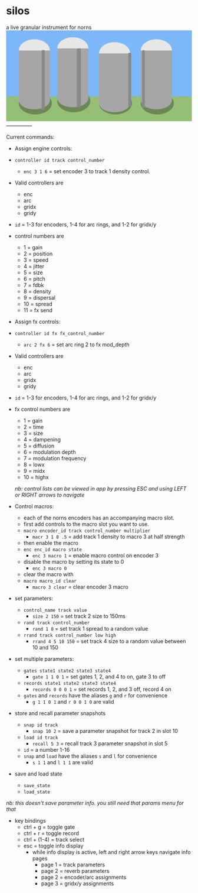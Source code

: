 # silos
a live granular instrument for norns
![](assets/silos.png)
—————

Current commands:

  * Assign engine controls: 
  * ``controller id track control_number`` 
    * ``enc 3 1 6`` = set encoder 3 to track 1 density control.
  * Valid controllers are
      * enc
      * arc
      * gridx
      * gridy
  * ``id`` = 1-3 for encoders, 1-4 for arc rings, and 1-2 for gridx/y
  * control numbers are
      * 1 = gain
      * 2 = position
      * 3 = speed
      * 4 = jitter
      * 5 = size
      * 6 = pitch
      * 7 = fdbk
      * 8 = density
      * 9 = dispersal
      * 10 = spread
      * 11 = fx send

  * Assign fx controls:
  * ``controller id fx fx_control_number``
    * ``arc 2 fx 6`` = set arc ring 2 to fx mod_depth
  * Valid controllers are
      * enc
      * arc
      * gridx
      * gridy
  * ``id`` = 1-3 for encoders, 1-4 for arc rings, and 1-2 for gridx/y
  * fx control numbers are
      * 1 = gain
      * 2 = time
      * 3 = size
      * 4 = dampening
      * 5 = diffusion
      * 6 = modulation depth
      * 7 = modulation frequency
      * 8 = lowx
      * 9 = midx
      * 10 = highx

    *nb: control lists can be viewed in app by pressing ESC and using LEFT or RIGHT arrows to navigate*

  * Control macros:
    * each of the norns encoders has an accompanying macro slot.
    * first add controls to the macro slot you want to use.
    * ``macro encoder_id track control_number multiplier``
        * ``macr 3 1 8 .5`` = add track 1 density to macro 3 at half strength
    * then enable the macro 
    * ``enc enc_id macro state``
        * ``enc 3 macro 1`` = enable macro control on encoder 3
    * disable the macro by setting its state to 0 
      * ``enc 3 macro 0``
    * clear the macro with
    * ``macro macro_id clear``
        * ``macro 3 clear`` = clear encoder 3 macro 


  * set parameters: 
    * ``control_name track value`` 
      * ``size 2 150`` = set track 2 size to 150ms
    * ``rand track control_number`` 
      * ``rand 1 8`` = set track 1 spread to a random value
    * ``rrand track control_number low high`` 
      * ``rrand 4 5 10 150`` = set track 4 size to a random value between 10 and 150

  * set multiple parameters:
    * ``gates state1 state2 state3 state4``
      * ``gate 1 1 0 1`` = set gates 1, 2, and 4 to on, gate 3 to off
    * ``records state1 state2 state3 state4``
      * ``records 0 0 0 1`` = set records 1, 2, and 3 off, record 4 on
    * ``gates`` and ``records`` have the aliases ``g`` and ``r`` for convenience
      * ``g 1 1 0 1`` and ``r 0 0 1 0`` are valid
  

  * store and recall parameter snapshots
    * ``snap id track``
      * ``snap 10 2`` = save a parameter snapshot for track 2 in slot 10
    * ``load id track``
      * ``recall 5 3`` = recall track 3 parameter snapshot in slot 5
    * ``id`` = a number 1-16
    * ``snap`` and ``load`` have the aliases ``s`` and ``l`` for convenience 
      * ``s 1 1`` and ``l 1 1`` are valid

  * save and load state
    * ``save_state``
    * ``load_state``

  *nb: this doesn't save parameter info. you still need that params menu for that*

  * key bindings
    * ctrl + g = toggle gate
    * ctrl + r = toggle record
    * ctrl + (1-4) = track select
    * esc = toggle info display
      * while info display is active, left and right arrow keys navigate info pages
        * page 1 = track parameters
        * page 2 = reverb parameters
        * page 2 = encoder/arc assignments
        * page 3 = gridx/y assignments
        
